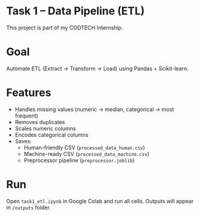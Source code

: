 # Task 1 – Data Pipeline (ETL)

This project is part of my CODTECH Internship.

# Goal
Automate ETL (Extract → Transform → Load) using Pandas + Scikit-learn.

# Features
- Handles missing values (numeric → median, categorical → most frequent)
- Removes duplicates
- Scales numeric columns
- Encodes categorical columns
- Saves:
  - Human-friendly CSV (`processed_data_human.csv`)
  - Machine-ready CSV (`processed_data_machine.csv`)
  - Preprocessor pipeline (`preprocessor.joblib`)

# Run
Open `task1_etl.ipynb` in Google Colab and run all cells.
Outputs will appear in `/outputs` folder.
